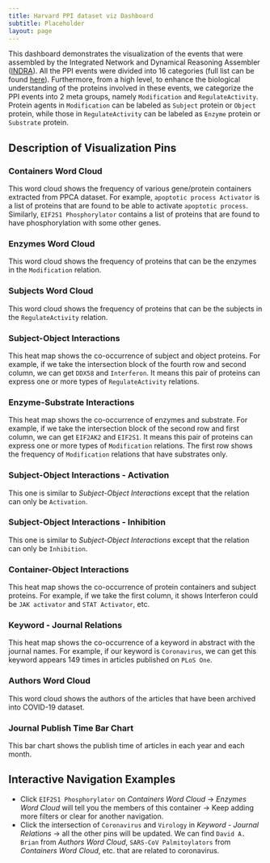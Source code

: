 ```yaml
---
title: Harvard PPI dataset viz Dashboard
subtitle: Placeholder
layout: page
---
```


This dashboard demonstrates the visualization of the events that were assembled 
by the Integrated Network and Dynamical Reasoning Assembler ([INDRA](https://indra.readthedocs.io/en/latest/index.html)). 
All the PPI events were divided into 16 categories (full list can be found [here](https://indra.readthedocs.io/en/latest/modules/statements.html#)). 
Furthermore, from a high level, to enhance the biological understanding of the proteins involved in these events, 
we categorize the PPI events into 2 meta groups, namely `Modification` and `RegulateActivity`. Protein agents in `Modification` can be labeled as `Subject` protein or `Object` protein, 
while those in `RegulateActivity` can be labeled as `Enzyme` protein or `Substrate` protein.

## Description of Visualization Pins

### Containers Word Cloud

This word cloud shows the frequency of various gene/protein containers extracted from PPCA dataset. 
For example, `apoptotic process Activator` is a list of proteins that are found to be able to activate `apoptotic process`. Similarly, `EIF2S1 Phosphorylator` contains a list of proteins that are found to have phosphorylation with some other genes.

### Enzymes Word Cloud
This word cloud shows the frequency of proteins that can be the enzymes in the `Modification` relation.

### Subjects Word Cloud
This word cloud shows the frequency of proteins that can be the subjects in the `RegulateActivity` relation.

### Subject-Object Interactions 
This heat map shows the co-occurrence of subject and object proteins. 
For example, if we take the intersection block of the fourth row and second column, 
we can get `DDX58` and `Interferon`. It means this pair of proteins can express one or more types of `RegulateActivity` relations.

### Enzyme-Substrate Interactions
This heat map shows the co-occurrence of enzymes and substrate. 
For example, if we take the intersection block of the second row and first column, 
we can get `EIF2AK2` and `EIF2S1`. It means this pair of proteins can express one or more types of `Modification` relations. 
The first row shows the frequency of `Modification` relations that have substrates only.

### Subject-Object Interactions - Activation
This one is similar to _Subject-Object Interactions_ except that the relation can only be `Activation`.

### Subject-Object Interactions - Inhibition
This one is similar to _Subject-Object Interactions_ except that the relation can only be `Inhibition`.

### Container-Object Interactions
This heat map shows the co-occurrence of protein containers and subject proteins. 
For example, if we take the first column, it shows Interferon could be `JAK activator` and `STAT Activator`, etc.

### Keyword - Journal Relations
This heat map shows the co-occurrence of a keyword in abstract with the journal names. 
For example, if our keyword is `Coronavirus`, we can get this keyword appears 149 times in articles published on `PLoS One`.

### Authors Word Cloud
This word cloud shows the authors of the articles that have been archived into COVID-19 dataset.

### Journal Publish Time Bar Chart
This bar chart shows the publish time of articles in each year and each month.

## Interactive Navigation Examples

- Click `EIF2S1 Phosphorylator` on _Containers Word Cloud_ → _Enzymes Word Cloud_ will 
tell you the members of this container → Keep adding more filters or clear for another navigation.
- Click the intersection of `Coronavirus` and `Virology` in _Keyword - Journal Relations_ → all the other pins will be updated. We can find `David A. Brian` from _Authors Word Cloud_, `SARS-CoV Palmitoylators` from _Containers Word Cloud_, etc. that are related to coronavirus.

